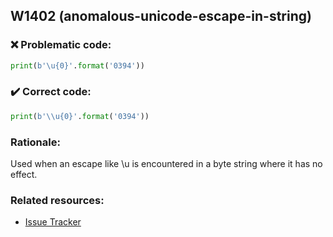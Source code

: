 ## W1402 (anomalous-unicode-escape-in-string)

### :x: Problematic code:

```python
print(b'\u{0}'.format('0394'))
```

### :heavy_check_mark: Correct code:

```python
print(b'\\u{0}'.format('0394'))
```

### Rationale:

Used when an escape like \u is encountered in a byte string where it has no
effect.

### Related resources:

- [Issue Tracker](https://github.com/PyCQA/pylint/issues?q=is%3Aissue+%22anomalous-unicode-escape-in-string%22+OR+%22W1402%22)
